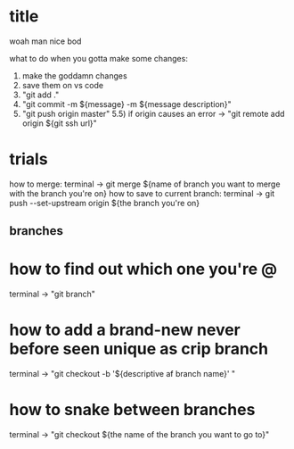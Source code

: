 # title

woah man nice bod

what to do when you gotta make some changes:

1) make the goddamn changes
2) save them on vs code
3) "git add ."
4) "git commit -m ${message} -m ${message description}"
5) "git push origin master"
    5.5) if origin causes an error -> "git remote add origin ${git ssh url}"

# trials

how to merge: terminal -> git merge ${name of branch you want to merge with the branch you're on}
how to save to current branch: terminal -> git push --set-upstream origin ${the branch you're on}

## branches

# how to find out which one you're @
terminal -> "git branch"

# how to add a brand-new never before seen unique as crip branch
terminal -> "git checkout -b '${descriptive af branch name}' "

# how to snake between branches
terminal -> "git checkout ${the name of the branch you want to go to}"
